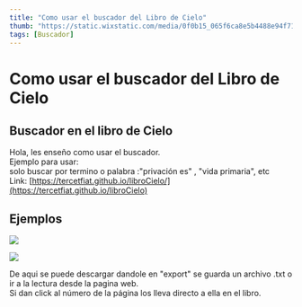 ```yaml
---
title: "Como usar el buscador del Libro de Cielo"
thumb: "https://static.wixstatic.com/media/0f0b15_065f6ca8e5b4488e94f71a5b605cd461~mv2_d_1856_1695_s_2.png"
tags: [Buscador]
---
```


 # Como usar el buscador del Libro de Cielo


 ## Buscador en el libro de Cielo

Hola, les enseño como usar el buscador.  
Ejemplo para usar:  
solo buscar por termino o palabra :"privación es" , "vida primaria", etc  
Link: [https://tercetfiat.github.io/libroCielo/](https://tercetfiat.github.io/libroCielo)


## Ejemplos


![](/assets/img/buscador2.png)  


![](/assets/img/buscador.png)  

De aqui se puede descargar dandole en "export" se guarda un archivo .txt o ir a la lectura desde la pagina web.  
Si dan click al número de la página los lleva directo a ella en el libro.